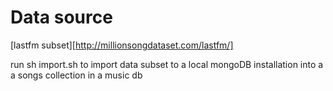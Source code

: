 # Data source
[lastfm subset][http://millionsongdataset.com/lastfm/]

run sh import.sh to import data subset to a local mongoDB installation into a a songs collection in a music db
